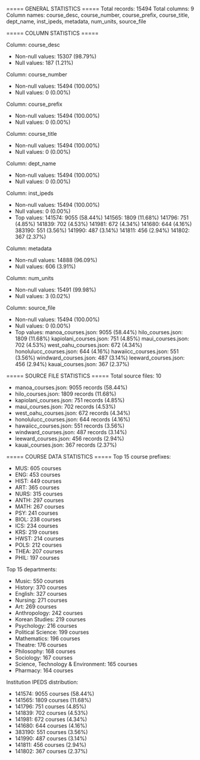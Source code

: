 ===== GENERAL STATISTICS =====
Total records: 15494
Total columns: 9
Column names: course_desc, course_number, course_prefix, course_title, dept_name, inst_ipeds, metadata, num_units, source_file

===== COLUMN STATISTICS =====

Column: course_desc
  - Non-null values: 15307 (98.79%)
  - Null values: 187 (1.21%)

Column: course_number
  - Non-null values: 15494 (100.00%)
  - Null values: 0 (0.00%)

Column: course_prefix
  - Non-null values: 15494 (100.00%)
  - Null values: 0 (0.00%)

Column: course_title
  - Non-null values: 15494 (100.00%)
  - Null values: 0 (0.00%)

Column: dept_name
  - Non-null values: 15494 (100.00%)
  - Null values: 0 (0.00%)

Column: inst_ipeds
  - Non-null values: 15494 (100.00%)
  - Null values: 0 (0.00%)
  - Top values:
      141574: 9055 (58.44%)
      141565: 1809 (11.68%)
      141796: 751 (4.85%)
      141839: 702 (4.53%)
      141981: 672 (4.34%)
      141680: 644 (4.16%)
      383190: 551 (3.56%)
      141990: 487 (3.14%)
      141811: 456 (2.94%)
      141802: 367 (2.37%)

Column: metadata
  - Non-null values: 14888 (96.09%)
  - Null values: 606 (3.91%)

Column: num_units
  - Non-null values: 15491 (99.98%)
  - Null values: 3 (0.02%)

Column: source_file
  - Non-null values: 15494 (100.00%)
  - Null values: 0 (0.00%)
  - Top values:
      manoa_courses.json: 9055 (58.44%)
      hilo_courses.json: 1809 (11.68%)
      kapiolani_courses.json: 751 (4.85%)
      maui_courses.json: 702 (4.53%)
      west_oahu_courses.json: 672 (4.34%)
      honolulucc_courses.json: 644 (4.16%)
      hawaiicc_courses.json: 551 (3.56%)
      windward_courses.json: 487 (3.14%)
      leeward_courses.json: 456 (2.94%)
      kauai_courses.json: 367 (2.37%)

===== SOURCE FILE STATISTICS =====
Total source files: 10
  - manoa_courses.json: 9055 records (58.44%)
  - hilo_courses.json: 1809 records (11.68%)
  - kapiolani_courses.json: 751 records (4.85%)
  - maui_courses.json: 702 records (4.53%)
  - west_oahu_courses.json: 672 records (4.34%)
  - honolulucc_courses.json: 644 records (4.16%)
  - hawaiicc_courses.json: 551 records (3.56%)
  - windward_courses.json: 487 records (3.14%)
  - leeward_courses.json: 456 records (2.94%)
  - kauai_courses.json: 367 records (2.37%)

===== COURSE DATA STATISTICS =====
Top 15 course prefixes:
  - MUS: 605 courses
  - ENG: 453 courses
  - HIST: 449 courses
  - ART: 365 courses
  - NURS: 315 courses
  - ANTH: 297 courses
  - MATH: 267 courses
  - PSY: 241 courses
  - BIOL: 238 courses
  - ICS: 234 courses
  - KRS: 219 courses
  - HWST: 214 courses
  - POLS: 212 courses
  - THEA: 207 courses
  - PHIL: 197 courses

Top 15 departments:
  - Music: 550 courses
  - History: 370 courses
  - English: 327 courses
  - Nursing: 271 courses
  - Art: 269 courses
  - Anthropology: 242 courses
  - Korean Studies: 219 courses
  - Psychology: 216 courses
  - Political Science: 199 courses
  - Mathematics: 196 courses
  - Theatre: 176 courses
  - Philosophy: 168 courses
  - Sociology: 167 courses
  - Science, Technology & Environment: 165 courses
  - Pharmacy: 164 courses

Institution IPEDS distribution:
  - 141574: 9055 courses (58.44%)
  - 141565: 1809 courses (11.68%)
  - 141796: 751 courses (4.85%)
  - 141839: 702 courses (4.53%)
  - 141981: 672 courses (4.34%)
  - 141680: 644 courses (4.16%)
  - 383190: 551 courses (3.56%)
  - 141990: 487 courses (3.14%)
  - 141811: 456 courses (2.94%)
  - 141802: 367 courses (2.37%)